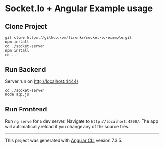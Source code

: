 # Socket.Io + Angular Example usage

## Clone Project

```
git clone https://github.com/lironka/socket-io-example.git
npm install
cd ./socket-server
npm install
cd ..
```

## Run Backend

Server run on [http://localhost:4444/](http://localhost:4444/)

```
cd ./socket-server
node app.js
```

## Run Frontend

Run `ng serve` for a dev server. Navigate to `http://localhost:4200/`. The app will automatically reload if you change any of the source files.

---

This project was generated with [Angular CLI](https://github.com/angular/angular-cli) version 7.3.5.
